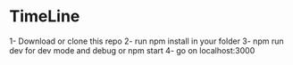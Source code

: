# TimeLine

1- Download or clone this repo
2- run npm install in your folder
3- npm run dev for dev mode and debug or npm start
4- go on localhost:3000
